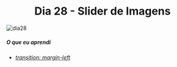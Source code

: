 
<h1 align= "center">
 <a>Dia 28 - Slider de Imagens </a>
</h1>

![dia28](https://user-images.githubusercontent.com/64365302/112048987-c3d16000-8b2d-11eb-8f9d-e835caf9cac5.gif)

 ##### O que eu aprendi
* *[transition: margin-left](https://www.w3schools.com/cssref/pr_margin-left.asp)*









